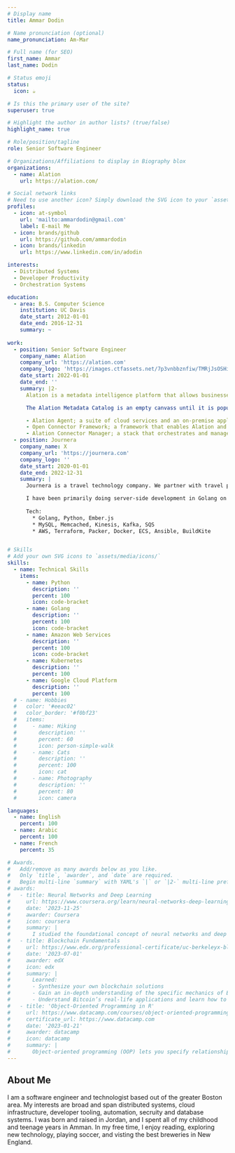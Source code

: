 ```yaml
---
# Display name
title: Ammar Dodin

# Name pronunciation (optional)
name_pronunciation: Am-Mar

# Full name (for SEO)
first_name: Ammar
last_name: Dodin

# Status emoji
status:
  icon: ☕️

# Is this the primary user of the site?
superuser: true

# Highlight the author in author lists? (true/false)
highlight_name: true

# Role/position/tagline
role: Senior Software Engineer

# Organizations/Affiliations to display in Biography blox
organizations:
  - name: Alation
    url: https://alation.com/

# Social network links
# Need to use another icon? Simply download the SVG icon to your `assets/media/icons/` folder.
profiles:
  - icon: at-symbol
    url: 'mailto:ammardodin@gmail.com'
    label: E-mail Me
  - icon: brands/github
    url: https://github.com/ammardodin
  - icon: brands/linkedin
    url: https://www.linkedin.com/in/adodin

interests:
  - Distributed Systems
  - Developer Productivity
  - Orchestration Systems

education:
  - area: B.S. Computer Science
    institution: UC Davis
    date_start: 2012-01-01
    date_end: 2016-12-31
    summary: ~
 
work:
  - position: Senior Software Engineer
    company_name: Alation
    company_url: 'https://alation.com'
    company_logo: 'https://images.ctfassets.net/7p3vnbbznfiw/TMRjJsOSHitRstKLRdkcX/d0d1535647d1517b879576074b6e5505/Alation-Logo-Primary.svg'
    date_start: 2022-01-01
    date_end: ''
    summary: |2-
      Alation is a metadata intelligence platform that allows businesses to harness the power of their metadata to realize value for every data and AI intiative.

      The Alation Metadata Catalog is an empty canvass until it is populated with metadata. I own the platform infrastructure and services that bring in metadata from customers' on-premsie and cloud databases into Alation. That encompasses several components:

      - Alation Agent; a suite of cloud services and an on-premise appliance customers install within their network boundray to bring in metadata into Alation's cloud without poking holes in their firewalls
      - Open Connector Framework; a framework that enables Alation and its partners to quickly build database connectors
      - Alation Connector Manager; a stack that orchestrates and manages the database connectors
  - position: Journera
    company_name: X
    company_url: 'https://journera.com'
    company_logo: ''
    date_start: 2020-01-01
    date_end: 2022-12-31
    summary: |
      Journera is a travel technology company. We partner with travel providers, marketers, and technologists to bring together a real-time view of a traveler’s journey. With the secure and private exchange of shared customer data, we elevate travel experiences, strengthen loyalty, increase direct engagement, and facilitate operational efficiencies.

      I have been primarily doing server-side development in Golang on AWS, and as of most recent, I’ve been focused on expanding our integrations with Airline partners and marketing data platforms.
      
      Tech:
        * Golang, Python, Ember.js
        * MySQL, Memcached, Kinesis, Kafka, SQS
        * AWS, Terraform, Packer, Docker, ECS, Ansible, BuildKite


# Skills
# Add your own SVG icons to `assets/media/icons/`
skills:
  - name: Technical Skills
    items:
      - name: Python
        description: ''
        percent: 100
        icon: code-bracket
      - name: Golang
        description: ''
        percent: 100
        icon: code-bracket
      - name: Amazon Web Services
        description: ''
        percent: 100
        icon: code-bracket
      - name: Kubernetes
        description: ''
        percent: 100
      - name: Google Cloud Platform
        description: ''
        percent: 100
  # - name: Hobbies
  #   color: '#eeac02'
  #   color_border: '#f0bf23'
  #   items:
  #     - name: Hiking
  #       description: ''
  #       percent: 60
  #       icon: person-simple-walk
  #     - name: Cats
  #       description: ''
  #       percent: 100
  #       icon: cat
  #     - name: Photography
  #       description: ''
  #       percent: 80
  #       icon: camera

languages:
  - name: English
    percent: 100
  - name: Arabic
    percent: 100
  - name: French
    percent: 35

# Awards.
#   Add/remove as many awards below as you like.
#   Only `title`, `awarder`, and `date` are required.
#   Begin multi-line `summary` with YAML's `|` or `|2-` multi-line prefix and indent 2 spaces below.
# awards:
#   - title: Neural Networks and Deep Learning
#     url: https://www.coursera.org/learn/neural-networks-deep-learning
#     date: '2023-11-25'
#     awarder: Coursera
#     icon: coursera
#     summary: |
#       I studied the foundational concept of neural networks and deep learning. By the end, I was familiar with the significant technological trends driving the rise of deep learning; build, train, and apply fully connected deep neural networks; implement efficient (vectorized) neural networks; identify key parameters in a neural network’s architecture; and apply deep learning to your own applications.
#   - title: Blockchain Fundamentals
#     url: https://www.edx.org/professional-certificate/uc-berkeleyx-blockchain-fundamentals
#     date: '2023-07-01'
#     awarder: edX
#     icon: edx
#     summary: |
#       Learned:
#       - Synthesize your own blockchain solutions
#       - Gain an in-depth understanding of the specific mechanics of Bitcoin
#       - Understand Bitcoin’s real-life applications and learn how to attack and destroy Bitcoin, Ethereum, smart contracts and Dapps, and alternatives to Bitcoin’s Proof-of-Work consensus algorithm
#   - title: 'Object-Oriented Programming in R'
#     url: https://www.datacamp.com/courses/object-oriented-programming-with-s3-and-r6-in-r
#     certificate_url: https://www.datacamp.com
#     date: '2023-01-21'
#     awarder: datacamp
#     icon: datacamp
#     summary: |
#       Object-oriented programming (OOP) lets you specify relationships between functions and the objects that they can act on, helping you manage complexity in your code. This is an intermediate level course, providing an introduction to OOP, using the S3 and R6 systems. S3 is a great day-to-day R programming tool that simplifies some of the functions that you write. R6 is especially useful for industry-specific analyses, working with web APIs, and building GUIs.
---
```


## About Me

I am a software engineer and technologist based out of the greater Boston area. My interests are broad and span distributed systems, cloud infrastructure, developer tooling, automation, secruity and database systems. I was born and raised in Jordan, and I spent all of my childhood and teenage years in Amman. In my free time, I enjoy reading, exploring new technology, playing soccer, and visting the best breweries in New England.

